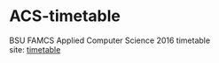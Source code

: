 # ACS-timetable
BSU FAMCS Applied Computer Science 2016 timetable<br>
site: <a href="http://xn--80aah1baigic.xn--90ais/">timetable</a>
